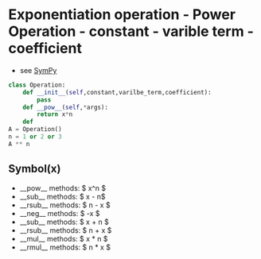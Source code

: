 # Exponentiation operation - Power Operation - constant - varible term - coefficient

- see [SymPy](https://docs.sympy.org/latest/explanation/gotchas.html) 

```python
class Operation:
    def __init__(self,constant,varilbe_term,coefficient):
        pass
    def __pow__(self,*args):
        return x*n
    def 
A = Operation()
n = 1 or 2 or 3
A ** n
```
## Symbol(x)
- \_\_pow\_\_ methods: $ x^n $
- \_\_sub\_\_ methods: $ x - n$
- \_\_rsub\_\_ methods: $ n - x $
- \_\_neg\_\_ methods: $ -x $
- \_\_sub\_\_ methods: $ x + n $
- \_\_rsub\_\_ methods: $ n + x $
- \_\_mul\_\_ methods: $ x * n $
- \_\_rmul\_\_ methods: $ n * x $
